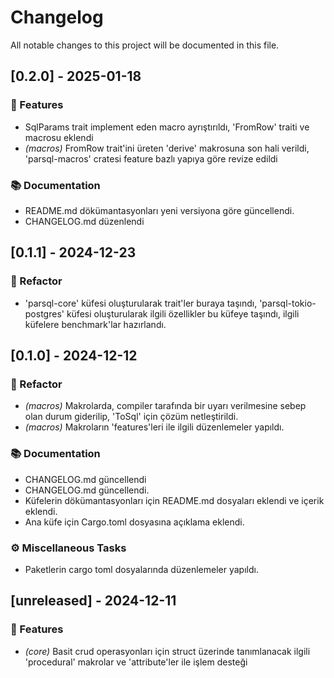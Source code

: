 # Changelog

All notable changes to this project will be documented in this file.

## [0.2.0] - 2025-01-18

### 🚀 Features

- SqlParams trait implement eden macro ayrıştırıldı, 'FromRow' traiti ve macrosu eklendi
- *(macros)* FromRow trait'ini üreten 'derive' makrosuna son hali verildi, 'parsql-macros' cratesi feature bazlı yapıya göre revize edildi

### 📚 Documentation

- README.md dökümantasyonları yeni versiyona göre güncellendi.
- CHANGELOG.md düzenlendi

## [0.1.1] - 2024-12-23

### 🚜 Refactor

- 'parsql-core' küfesi oluşturularak trait'ler buraya taşındı, 'parsql-tokio-postgres' küfesi oluşturularak ilgili özellikler bu küfeye taşındı, ilgili küfelere benchmark'lar hazırlandı.

## [0.1.0] - 2024-12-12

### 🚜 Refactor

- *(macros)* Makrolarda, compiler tarafında bir uyarı verilmesine sebep olan durum giderilip, 'ToSql' için çözüm netleştirildi.
- *(macros)* Makroların 'features'leri ile ilgili düzenlemeler yapıldı.

### 📚 Documentation

- CHANGELOG.md güncellendi
- CHANGELOG.md güncellendi.
- Küfelerin dökümantasyonları için README.md dosyaları eklendi ve içerik eklendi.
- Ana küfe için Cargo.toml dosyasına açıklama eklendi.

### ⚙️ Miscellaneous Tasks

- Paketlerin cargo toml dosyalarında düzenlemeler yapıldı.

## [unreleased] - 2024-12-11

### 🚀 Features

- *(core)* Basit crud operasyonları için struct üzerinde tanımlanacak ilgili 'procedural' makrolar ve 'attribute'ler ile işlem desteği

<!-- generated by git-cliff -->
